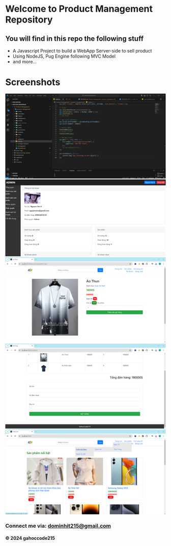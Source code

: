 # Welcome to Product Management Repository

## You will find in this repo the following stuff

* A Javascript Project to build a WebApp Server-side to sell product 
* Using NodeJS, Pug Engine following MVC Model 
* and more...

# Screenshots
![Source code and test script](https://github.com/gahoccode215/ProductManagement/blob/main/screenshots/Screenshot%202024-07-03%20214329.png)
![Source code and test script](https://github.com/gahoccode215/ProductManagement/blob/main/screenshots/Screenshot%202024-07-03%20212738.png)
![Source code and test script](https://github.com/gahoccode215/ProductManagement/blob/main/screenshots/Screenshot%202024-07-03%20213243.png)
![Source code and test script](https://github.com/gahoccode215/ProductManagement/blob/main/screenshots/Screenshot%202024-07-03%20213315.png)
![Source code and test script](https://github.com/gahoccode215/ProductManagement/blob/main/screenshots/Screenshot%202024-07-03%20213229.png)

### Connect me via: dominhit215@gmail.com

#### &#169; 2024 gahoccode215